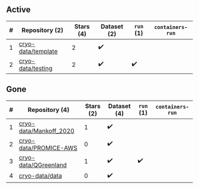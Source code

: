 ## Active
| # | Repository (2) | Stars (4) | Dataset (2) | `run` (1) | `containers-run` |
| --- | --- | --- | --- | --- | --- |
| 1 | [cryo-data/template](https://github.com/cryo-data/template) | 2 | :heavy_check_mark: |  |  |
| 2 | [cryo-data/testing](https://github.com/cryo-data/testing) | 2 | :heavy_check_mark: | :heavy_check_mark: |  |

## Gone
| # | Repository (4) | Stars (2) | Dataset (4) | `run` (1) | `containers-run` |
| --- | --- | --- | --- | --- | --- |
| 1 | [cryo-data/Mankoff_2020](https://github.com/cryo-data/Mankoff_2020) | 1 | :heavy_check_mark: |  |  |
| 2 | [cryo-data/PROMICE-AWS](https://github.com/cryo-data/PROMICE-AWS) | 0 | :heavy_check_mark: |  |  |
| 3 | [cryo-data/QGreenland](https://github.com/cryo-data/QGreenland) | 1 | :heavy_check_mark: | :heavy_check_mark: |  |
| 4 | [cryo-data/data](https://github.com/cryo-data/data) | 0 | :heavy_check_mark: |  |  |
